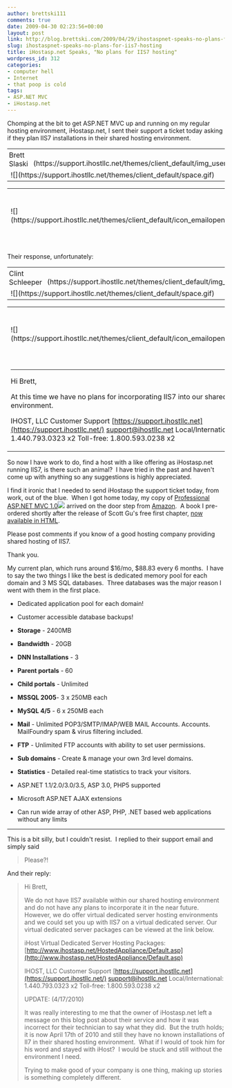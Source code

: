 ```yaml
---
author: brettski111
comments: true
date: 2009-04-30 02:23:56+00:00
layout: post
link: http://blog.brettski.com/2009/04/29/ihostaspnet-speaks-no-plans-for-iis7-hosting/
slug: ihostaspnet-speaks-no-plans-for-iis7-hosting
title: iHostasp.net Speaks, "No plans for IIS7 hosting"
wordpress_id: 312
categories:
- computer hell
- Internet
- that poop is cold
tags:
- ASP.NET MVC
- iHostasp.net
---
```


Chomping at the bit to get ASP.NET MVC up and running on my regular hosting environment, iHostasp.net, I sent their support a ticket today asking if they plan IIS7 installations in their shared hosting environment.
<table cellpadding="0" cellspacing="0" border="0" width="100%" >
<tbody >
<tr >

<td width="200" style="padding:4px;" align="left" >Brett Slaski
</td>

<td align="right" >![](https://support.ihostllc.net/themes/client_default/img_user.gif)
</td>
</tr>
<tr >

<td colspan="2" class="ticketline" height="1" >![](https://support.ihostllc.net/themes/client_default/space.gif)
</td>
</tr>
</tbody>
</table>
<table cellpadding="3" cellspacing="1" style="height:133px;" border="0" width="592" >
<tbody >
<tr >

<td width="1" align="left" >![](https://support.ihostllc.net/themes/client_default/icon_emailopen.gif)
</td>

<td width="100%" align="left" >Posted On: 29 Apr 2009 10:50 AM
</td>
</tr>
<tr >

<td colspan="2" align="left" valign="top" >

* * *

Greetings,

I just wanted to check to see if there is an ETA on any IIS7 installations for shared hosting?

Thank you,

Brett


</td>
</tr>
</tbody>
</table>
Their response, unfortunately:
<table cellpadding="0" cellspacing="0" border="0" width="100%" >
<tbody >
<tr >

<td width="200" style="padding:4px;" align="left" >Clint Schleeper
</td>

<td align="right" >![](https://support.ihostllc.net/themes/client_default/img_staff.gif)
</td>
</tr>
<tr >

<td colspan="2" class="ticketline" height="1" >![](https://support.ihostllc.net/themes/client_default/space.gif)
</td>
</tr>
</tbody>
</table>
<table cellpadding="3" cellspacing="1" border="0" width="100%" >
<tbody >
<tr >

<td width="1" align="left" >![](https://support.ihostllc.net/themes/client_default/icon_emailopen.gif)
</td>

<td width="100%" align="left" >Posted On: 29 Apr 2009 02:06 PM
</td>
</tr>
<tr >

<td colspan="2" align="left" valign="top" >

* * *

Hi Brett,

At this time we have no plans for incorporating IIS7 into our shared hosting environment.

IHOST, LLC
Customer Support
[https://support.ihostllc.net](https://support.ihostllc.net/)
[support@ihostllc.net](mailto:support@ihostllc.net)
Local/International: 1.440.793.0323 x2
Toll-free: 1.800.593.0238 x2


</td>
</tr>
</tbody>
</table>
So now I have work to do, find a host with a like offering as iHostasp.net running IIS7, is there such an animal?  I have tried in the past and haven't come up with anything so any suggestions is highly appreciated.

I find it ironic that I needed to send iHostasp the support ticket today, from work, out of the blue.  When I got home today, my copy of [Professional ASP.NET MVC 1.0](http://www.amazon.com/gp/product/0470384611?ie=UTF8&tag=bretcook-20&linkCode=as2&camp=1789&creative=390957&creativeASIN=0470384611)![](http://www.assoc-amazon.com/e/ir?t=bretcook-20&l=as2&o=1&a=0470384611) arrived on the door step from [Amazon](http://amazon.com).  A book I pre-ordered shortly after the release of Scott Gu's free first chapter, [now available in HTML](http://weblogs.asp.net/scottgu/archive/2009/04/28/free-asp-net-mvc-nerddinner-tutorial-now-in-html.aspx).

Please post comments if you know of a good hosting company providing shared hosting of IIS7.

Thank you.

My current plan, which runs around $16/mo, $88.83 every 6 months.  I have to say the two things I like the best is dedicated memory pool for each domain and 3 MS SQL databases.  Three databases was the major reason I went with them in the first place.



	
  * Dedicated application pool for each domain!

	
  * Customer accessible database backups!

	
  * **Storage** - 2400MB

	
  * **Bandwidth** - 20GB

	
  * **DNN Installations** - 3

	
  * **Parent portals** - 60

	
  * **Child portals** - Unlimited

	
  * **MSSQL 2005**- 3 x 250MB each

	
  * **MySQL 4/5** - 6 x 250MB each

	
  * **Mail** - Unlimited POP3/SMTP/IMAP/WEB MAIL Accounts. Accounts. MailFoundry spam & virus filtering included.

	
  * **FTP** - Unlimited FTP accounts with ability to set user permissions.

	
  * **Sub domains** - Create & manage your own 3rd level domains.

	
  * **Statistics** - Detailed real-time statistics to track your visitors.

	
  * ASP.NET 1.1/2.0/3.0/3.5, ASP 3.0, PHP5 supported

	
  * Microsoft ASP.NET AJAX extensions

	
  * Can run wide array of other ASP, PHP, .NET based web applications without any limits




* * *

This is a bit silly, but I couldn't resist.  I replied to their support email and simply said


<blockquote>Please?!</blockquote>


And their reply:


<blockquote>Hi Brett,

We do not have IIS7 available within our shared hosting environment and do not have any plans to incorporate it in the near future. However, we do offer virtual dedicated server hosting environments and we could set you up with IIS7 on a virtual dedicated server. Our virtual dedicated server packages can be viewed at the link below.

iHost Virtual Dedicated Server Hosting Packages:
[http://www.ihostasp.net/HostedAppliance/Default.asp](http://www.ihostasp.net/HostedAppliance/Default.asp)

IHOST, LLC
Customer Support
[https://support.ihostllc.net](https://support.ihostllc.net/)
[support@ihostllc.net](mailto:support@ihostllc.net)
Local/International: 1.440.793.0323 x2
Toll-free: 1.800.593.0238 x2

UPDATE: (4/17/2010)

It was really interesting to me that the owner of iHostasp.net left a message on this blog post about their service and how it was incorrect for their technician to say what they did.  But the truth holds; it is now April 17th of 2010 and still they have no known installations of II7 in their shared hosting environment.  What if I would of took him for his word and stayed with iHost?  I would be stuck and still without the environment I need.

Trying to make good of your company is one thing, making up stories is something completely different.</blockquote>
